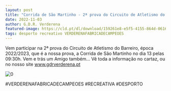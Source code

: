 ```yaml
---
layout: post
title: "Corrida de São Martinho - 2ª prova do Circuito de Atletismo do Barreiro 2022/2023"
date: 2022-11-03
author: G.D.R. Verderena
featured-image: https://cld.pt/dl/download/159261e8-e5f5-4155-864d-0616c7d98f7f/Corrida_sao_martinho.png
tags: desporto recreativo VERDERENAFABRICADECAMPEOES
---
```


Vem participar na 2ª prova do Circuito de Atletismo do Barreiro, época 2022/2023, que é a nossa prova, a Corrida de São Martinho no dia 13 pelas 09:30h.
Vem e trás um Amigo também...
Vê toda a informação no cartaz, ou no nosso site www.gdrverderena.pt

![0](https://cld.pt/dl/download/159261e8-e5f5-4155-864d-0616c7d98f7f/Corrida_sao_martinho.png)

#VERDERENAFABRICADECAMPEOES #RECREATIVA #DESPORTO
